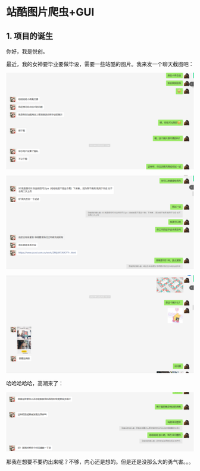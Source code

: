 # 站酷图片爬虫+GUI

## 1. 项目的诞生

你好，我是悦创。

最近，我的女神要毕业要做毕设，需要一些站酷的图片。我来发一个聊天截图吧：

![image-20220104092354885](README.assets/image-20220104092354885.png)

![image-20220104092430917](README.assets/image-20220104092430917.png)

![image-20220104092540748](README.assets/image-20220104092540748.png)

哈哈哈哈哈，高潮来了：

![image-20220104092610238](README.assets/image-20220104092610238.png)

那我在想要不要约出来呢？不够，内心还是想的。但是还是没那么大的勇气害。。。